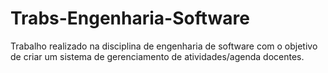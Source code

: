 # Trabs-Engenharia-Software
Trabalho realizado na disciplina de engenharia de software com o objetivo de criar um sistema de gerenciamento de atividades/agenda docentes.
